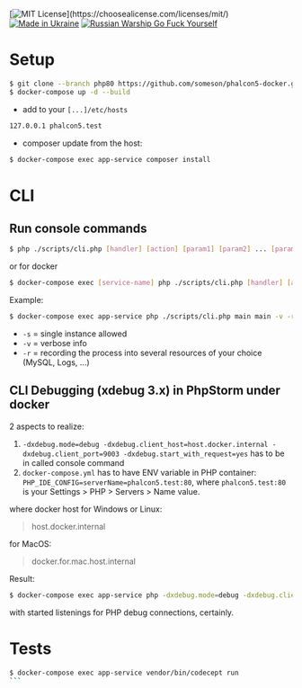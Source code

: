 [![MIT License](https://img.shields.io/apm/l/atomic-design-ui.svg?)](https://choosealicense.com/licenses/mit/)
[![Made in Ukraine](https://img.shields.io/badge/made_in-ukraine-ffd700.svg?labelColor=0057b7)](https://supportukrainenow.org/)
[![Russian Warship Go Fuck Yourself](https://raw.githubusercontent.com/vshymanskyy/StandWithUkraine/main/badges/RussianWarship.svg)](https://stand-with-ukraine.pp.ua)

# Setup

```sh
$ git clone --branch php80 https://github.com/someson/phalcon5-docker.git .
$ docker-compose up -d --build
```

- add to your ```[...]/etc/hosts```

```sh
127.0.0.1 phalcon5.test
```

- composer update from the host:

```sh
$ docker-compose exec app-service composer install
```

# CLI

## Run console commands

```bash
$ php ./scripts/cli.php [handler] [action] [param1] [param2] ... [paramN] -v -r -s
```
or for docker
```bash
$ docker-compose exec [service-name] php ./scripts/cli.php [handler] [action] [param1] [param2] ... [paramN] -v -r -s
```
Example:
```bash
$ docker-compose exec app-service php ./scripts/cli.php main main -v -r -s
```
- ```-s``` = single instance allowed
- ```-v``` = verbose info
- ```-r``` = recording the process into several resources of your choice (MySQL, Logs, ...)


## CLI Debugging (xdebug 3.x) in PhpStorm under docker

2 aspects to realize:
1. `-dxdebug.mode=debug -dxdebug.client_host=host.docker.internal -dxdebug.client_port=9003 -dxdebug.start_with_request=yes` has to be in called console command
2. `docker-compose.yml` has to have ENV variable in PHP container: `PHP_IDE_CONFIG=serverName=phalcon5.test:80`, where `phalcon5.test:80` is your Settings > PHP > Servers > Name value.

where docker host for Windows or Linux:
> host.docker.internal

for MacOS:
> docker.for.mac.host.internal

Result:

```bash
$ docker-compose exec app-service php -dxdebug.mode=debug -dxdebug.client_host=host.docker.internal -dxdebug.client_port=9003 -dxdebug.start_with_request=yes ./scripts/cli.php main main -v -s -r
```
with started listenings for PHP debug connections, certainly.

# Tests

````bash
$ docker-compose exec app-service vendor/bin/codecept run
```
